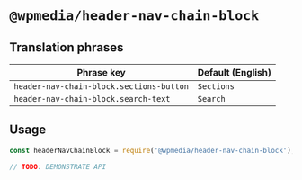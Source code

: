 # `@wpmedia/header-nav-chain-block`

## Translation phrases

| Phrase key | Default (English) |
|---|---|
|`header-nav-chain-block.sections-button`|`Sections`|
|`header-nav-chain-block.search-text`|`Search`|

## Usage

```js
const headerNavChainBlock = require('@wpmedia/header-nav-chain-block');

// TODO: DEMONSTRATE API
```
